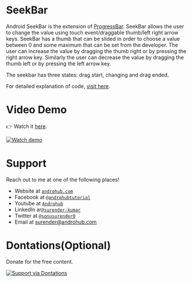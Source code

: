 # SeekBar
Android SeekBar is the extension of [ProgressBar](http://androhub.com/android_progressbar/). SeekBar allows the user to change the value using touch event/draggable thumb/left right arrow keys. SeekBar has a thumb that can be slided in order to choose a value between 0 and some maximum that can be set from the developer. The user can increase the value by dragging the thumb right or by pressing the right arrow key. Similarly the user can decrease the value by dragging the thumb left or by pressing the left arrow key.

The seekbar has three states: drag start, changing and drag ended.

For detailed explanation of code, [visit here](http://www.androhub.com/android-seekbar/).

# Video Demo
👉 Watch it <a href="https://youtu.be/_fLWzPVdhhw">here</a>.
<br>

[![Watch demo](http://i3.ytimg.com/vi/_fLWzPVdhhw/hqdefault.jpg)](https://youtu.be/_fLWzPVdhhw)

# Support
Reach out to me at one of the following places!

- Website at <a href="http://www.androhub.com/" target="_blank">`androhub.com`</a>
- Facebook at <a href="https://www.facebook.com/androhubtutorial/" target="_blank">`@androhubtutorial`</a>
- Youtube at <a href="https://www.youtube.com/channel/UCHJh3E9mtRzbM3WVVl9glJg" target="_blank">`Androhub`</a>
- LinkedIn ar<a href="https://www.linkedin.com/in/surender-kumar-681472a8?originalSubdomain=in" target="_blank">`@surender-kumar`</a>
- Twitter at <a href="https://twitter.com/sonusurender0/" target="_blank">`@sonusurender0`</a>
- Email at surender@androhub.com

# Dontations(Optional)
Donate for the free content.
<br>

[![Support via Dontations](https://www.paypalobjects.com/en_GB/i/btn/btn_donateCC_LG.gif)](https://www.paypal.com/cgi-bin/webscr?cmd=_donations&business=sonu.surendra0%40gmail.com&currency_code=USD&source=url)
